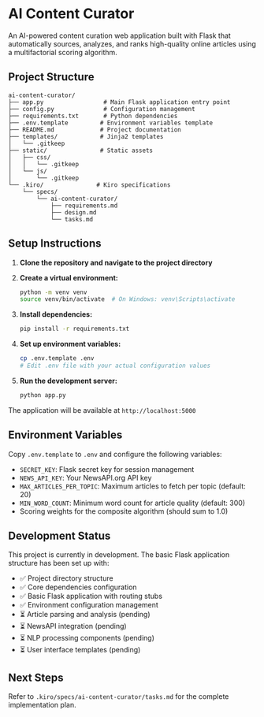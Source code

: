 # AI Content Curator

An AI-powered content curation web application built with Flask that automatically sources, analyzes, and ranks high-quality online articles using a multifactorial scoring algorithm.

## Project Structure

```
ai-content-curator/
├── app.py                 # Main Flask application entry point
├── config.py              # Configuration management
├── requirements.txt       # Python dependencies
├── .env.template         # Environment variables template
├── README.md             # Project documentation
├── templates/            # Jinja2 templates
│   └── .gitkeep
├── static/               # Static assets
│   ├── css/
│   │   └── .gitkeep
│   └── js/
│       └── .gitkeep
└── .kiro/               # Kiro specifications
    └── specs/
        └── ai-content-curator/
            ├── requirements.md
            ├── design.md
            └── tasks.md
```

## Setup Instructions

1. **Clone the repository and navigate to the project directory**

2. **Create a virtual environment:**
   ```bash
   python -m venv venv
   source venv/bin/activate  # On Windows: venv\Scripts\activate
   ```

3. **Install dependencies:**
   ```bash
   pip install -r requirements.txt
   ```

4. **Set up environment variables:**
   ```bash
   cp .env.template .env
   # Edit .env file with your actual configuration values
   ```

5. **Run the development server:**
   ```bash
   python app.py
   ```

The application will be available at `http://localhost:5000`

## Environment Variables

Copy `.env.template` to `.env` and configure the following variables:

- `SECRET_KEY`: Flask secret key for session management
- `NEWS_API_KEY`: Your NewsAPI.org API key
- `MAX_ARTICLES_PER_TOPIC`: Maximum articles to fetch per topic (default: 20)
- `MIN_WORD_COUNT`: Minimum word count for article quality (default: 300)
- Scoring weights for the composite algorithm (should sum to 1.0)

## Development Status

This project is currently in development. The basic Flask application structure has been set up with:

- ✅ Project directory structure
- ✅ Core dependencies configuration
- ✅ Basic Flask application with routing stubs
- ✅ Environment configuration management
- ⏳ Article parsing and analysis (pending)
- ⏳ NewsAPI integration (pending)
- ⏳ NLP processing components (pending)
- ⏳ User interface templates (pending)

## Next Steps

Refer to `.kiro/specs/ai-content-curator/tasks.md` for the complete implementation plan.